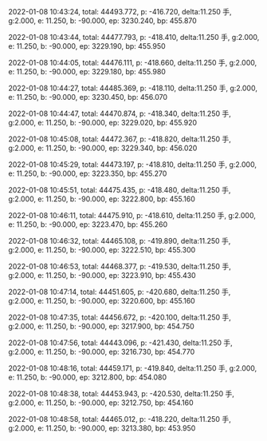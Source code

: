 2022-01-08 10:43:24, total: 44493.772, p: -416.720, delta:11.250 手, g:2.000, e: 11.250, b: -90.000, ep: 3230.240, bp: 455.870

2022-01-08 10:43:44, total: 44477.793, p: -418.410, delta:11.250 手, g:2.000, e: 11.250, b: -90.000, ep: 3229.190, bp: 455.950

2022-01-08 10:44:05, total: 44476.111, p: -418.660, delta:11.250 手, g:2.000, e: 11.250, b: -90.000, ep: 3229.180, bp: 455.980

2022-01-08 10:44:27, total: 44485.369, p: -418.110, delta:11.250 手, g:2.000, e: 11.250, b: -90.000, ep: 3230.450, bp: 456.070

2022-01-08 10:44:47, total: 44470.874, p: -418.340, delta:11.250 手, g:2.000, e: 11.250, b: -90.000, ep: 3229.020, bp: 455.920

2022-01-08 10:45:08, total: 44472.367, p: -418.820, delta:11.250 手, g:2.000, e: 11.250, b: -90.000, ep: 3229.340, bp: 456.020

2022-01-08 10:45:29, total: 44473.197, p: -418.810, delta:11.250 手, g:2.000, e: 11.250, b: -90.000, ep: 3223.350, bp: 455.270

2022-01-08 10:45:51, total: 44475.435, p: -418.480, delta:11.250 手, g:2.000, e: 11.250, b: -90.000, ep: 3222.800, bp: 455.160

2022-01-08 10:46:11, total: 44475.910, p: -418.610, delta:11.250 手, g:2.000, e: 11.250, b: -90.000, ep: 3223.470, bp: 455.260

2022-01-08 10:46:32, total: 44465.108, p: -419.890, delta:11.250 手, g:2.000, e: 11.250, b: -90.000, ep: 3222.510, bp: 455.300

2022-01-08 10:46:53, total: 44468.377, p: -419.530, delta:11.250 手, g:2.000, e: 11.250, b: -90.000, ep: 3223.910, bp: 455.430

2022-01-08 10:47:14, total: 44451.605, p: -420.680, delta:11.250 手, g:2.000, e: 11.250, b: -90.000, ep: 3220.600, bp: 455.160

2022-01-08 10:47:35, total: 44456.672, p: -420.100, delta:11.250 手, g:2.000, e: 11.250, b: -90.000, ep: 3217.900, bp: 454.750

2022-01-08 10:47:56, total: 44443.096, p: -421.430, delta:11.250 手, g:2.000, e: 11.250, b: -90.000, ep: 3216.730, bp: 454.770

2022-01-08 10:48:16, total: 44459.171, p: -419.840, delta:11.250 手, g:2.000, e: 11.250, b: -90.000, ep: 3212.800, bp: 454.080

2022-01-08 10:48:38, total: 44453.943, p: -420.530, delta:11.250 手, g:2.000, e: 11.250, b: -90.000, ep: 3212.750, bp: 454.160

2022-01-08 10:48:58, total: 44465.012, p: -418.220, delta:11.250 手, g:2.000, e: 11.250, b: -90.000, ep: 3213.380, bp: 453.950